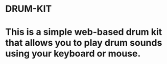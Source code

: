 # DRUM-KIT
# This is a simple web-based drum kit that allows you to play drum sounds using your keyboard or mouse.
